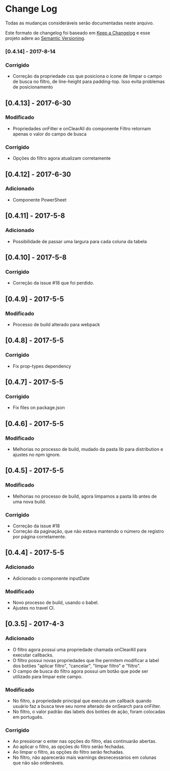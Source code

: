 # Change Log
Todas as mudanças consideráveis serão documentadas neste arquivo.

Este formato de changelog foi baseado em [Keep a Changelog](http://keepachangelog.com/)
e esse projeto adere ao [Semantic Versioning](http://semver.org/).

### [0.4.14] - 2017-8-14
### Corrigido
- Correção da propriedade css que posiciona o ícone de limpar o campo de busca no filtro, de line-height para padding-top. Isso evita problemas de posicionamento

## [0.4.13] - 2017-6-30
### Modificado 
- Propriedades onFilter e onClearAll do componente Filtro retornam apenas o valor do campo de busca

### Corrigido
- Opções do filtro agora atualizam corretamente

## [0.4.12] - 2017-6-30
### Adicionado 
- Componente PowerSheet

## [0.4.11] - 2017-5-8
### Adicionado
- Possibilidade de passar uma largura para cada coluna da tabela

## [0.4.10] - 2017-5-8
### Corrigido
- Correção da issue #18 que foi perdido.

## [0.4.9] - 2017-5-5
### Modificado
- Processo de build alterado para webpack

## [0.4.8] - 2017-5-5
### Corrigido
- Fix prop-types dependency

## [0.4.7] - 2017-5-5
### Corrigido
- Fix files on package.json

## [0.4.6] - 2017-5-5
### Modificado
- Melhorias no processo de build, mudado da pasta lib para distribution e ajustes no npm ignore.

## [0.4.5] - 2017-5-5
### Modificado
- Melhorias no processo de build, agora limpamos a pasta lib antes de uma nova build.

### Corrigido
- Correção da issue #18
- Correção da paginação, que não estava mantendo o número de registro por página corretamente.

## [0.4.4] - 2017-5-5
### Adicionado
- Adicionado o componente inputDate

### Modificado
- Novo processo de build, usando o babel.
- Ajustes no travel CI.


## [0.3.5] - 2017-4-3
### Adicionado
- O filtro agora possui uma propriedade chamada onClearAll para executar callbacks.
- O filtro possui novas propriedades que lhe permitem modificar a label dos botões "aplicar filtro", "cancelar", "limpar filtro" e "filtro".
- O campo de busca do filtro agora possui um botão que pode ser utilizado para limpar este campo.

### Modificado
- No filtro, a propriedade principal que executa um callback quando usuário faz a busca teve seu nome alterado de onSearch para onFilter.
- No filtro, o valor padrão das labels dos botões de ação, foram colocadas em português.

### Corrigido
- Ao pressionar o enter nas opções do filtro, elas continuarão abertas.
- Ao aplicar o filtro, as opções do filtro serão fechadas.
- Ao limpar o filtro, as opções do filtro serão fechadas.
- No filtro,  não aparecerão mais warnings desnecessários em colunas que não são ordenáveis.
